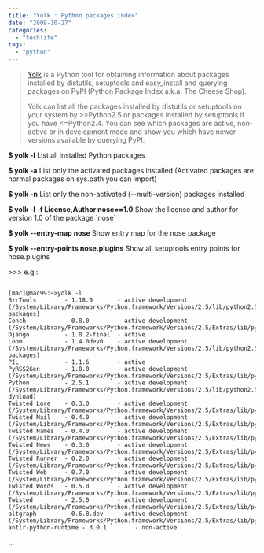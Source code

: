 ```yaml
---
title: "Yolk : Python packages index"
date: "2009-10-27"
categories: 
  - "techlife"
tags: 
  - "python"
---
```


> [Yolk](http://pypi.python.org/pypi/yolk) is a Python tool for obtaining information about packages installed by distutils, setuptools and easy\_install and querying packages on PyPI (Python Package Index a.k.a. The Cheese Shop).
> 
> Yolk can list all the packages installed by distutils or setuptools on your system by >=Python2.5 or packages installed by setuptools if you have <=Python2.4. You can see which packages are active, non-active or in development mode and show you which have newer versions available by querying PyPI.

**$ yolk -l** List all installed Python packages

**$ yolk -a** List only the activated packages installed (Activated packages are normal packages on sys.path you can import)

**$ yolk -n** List only the non-activated (--multi-version) packages installed

**$ yolk -l -f License,Author nose==1.0** Show the license and author for version 1.0 of the package \`nose\`

**$ yolk --entry-map nose** Show entry map for the nose package

**$ yolk --entry-points nose.plugins** Show all setuptools entry points for nose.plugins

\>>> e.g.:

```

[mac]@mac99:~>yolk -l
BzrTools        - 1.18.0       - active development (/System/Library/Frameworks/Python.framework/Versions/2.5/lib/python2.5/site-packages)
Conch           - 0.8.0        - active development (/System/Library/Frameworks/Python.framework/Versions/2.5/Extras/lib/python)
Django          - 1.0.2-final  - active
Loom            - 1.4.0dev0    - active development (/System/Library/Frameworks/Python.framework/Versions/2.5/lib/python2.5/site-packages)
PIL             - 1.1.6        - active
PyRSS2Gen       - 1.0.0        - active development (/System/Library/Frameworks/Python.framework/Versions/2.5/Extras/lib/python)
Python          - 2.5.1        - active development (/System/Library/Frameworks/Python.framework/Versions/2.5/lib/python2.5/lib-dynload)
Twisted Lore    - 0.3.0        - active development (/System/Library/Frameworks/Python.framework/Versions/2.5/Extras/lib/python)
Twisted Mail    - 0.4.0        - active development (/System/Library/Frameworks/Python.framework/Versions/2.5/Extras/lib/python)
Twisted Names   - 0.4.0        - active development (/System/Library/Frameworks/Python.framework/Versions/2.5/Extras/lib/python)
Twisted News    - 0.3.0        - active development (/System/Library/Frameworks/Python.framework/Versions/2.5/Extras/lib/python)
Twisted Runner  - 0.2.0        - active development (/System/Library/Frameworks/Python.framework/Versions/2.5/Extras/lib/python)
Twisted Web     - 0.7.0        - active development (/System/Library/Frameworks/Python.framework/Versions/2.5/Extras/lib/python)
Twisted Words   - 0.5.0        - active development (/System/Library/Frameworks/Python.framework/Versions/2.5/Extras/lib/python)
Twisted         - 2.5.0        - active development (/System/Library/Frameworks/Python.framework/Versions/2.5/Extras/lib/python)
altgraph        - 0.6.8.dev    - active development (/System/Library/Frameworks/Python.framework/Versions/2.5/Extras/lib/python)
antlr-python-runtime - 3.0.1        - non-active

```

...
